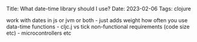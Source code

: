 Title: What date-time library should I use?
Date: 2023-02-06
Tags: clojure

work with dates in js or jvm or both - just adds weight
how often you use data-time functions - cljc.j vs tick
non-functional requirements (code size etc) - microcontrollers etc

